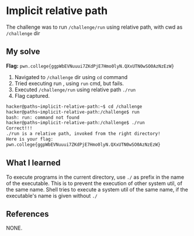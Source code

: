 
# Implicit relative path

The challenge was to run `/challenge/run` using relative path, with cwd as `/challenge` dir

## My solve
**Flag:** `pwn.college{ggpWbEVNuuui7ZKdPjE7Hmo0lyN.QXxUTN0wSO0AzNzEzW}`

1. Navigated to `/challenge` dir using `cd` command
2. Tried executing run , using `run` cmd, but fails. 
3. Executed `/challenge/run` using relative path `./run`
4. Flag captured.

```bash
hacker@paths~implicit-relative-path:~$ cd /challenge
hacker@paths~implicit-relative-path:/challenge$ run
bash: run: command not found
hacker@paths~implicit-relative-path:/challenge$ ./run
Correct!!!
./run is a relative path, invoked from the right directory!
Here is your flag:
pwn.college{ggpWbEVNuuui7ZKdPjE7Hmo0lyN.QXxUTN0wSO0AzNzEzW}
```

## What I learned
To execute programs in the current directory, use `./` as prefix in the name of the executable. This is to prevent the execution of other system util, of the same name. Shell tries to execute a system util of the same name, if the executable's name is given without `./`

## References 
NONE.


